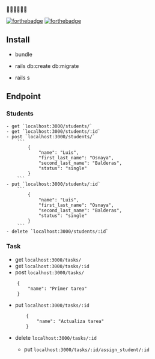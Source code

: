 :steam_locomotive::train::train::train::train::train:

[![forthebadge](http://forthebadge.com/images/badges/made-with-ruby.svg)](http://forthebadge.com) [![forthebadge](http://forthebadge.com/images/badges/built-with-love.svg)](http://forthebadge.com)

## Install

- bundle

- rails db:create db:migrate

- rails s


## Endpoint

### Students
	- get `localhost:3000/students/`
	- get `localhost:3000/students/:id`
	- post `localhost:3000/students/`
		```
			{
				"name": "Luis",
				"first_last_name": "Osnaya",
				"second_last_name": "Balderas",
				"status": "single"
			}
		```
	- put `localhost:3000/students/:id`
		```
			{
				"name": "Luis",
				"first_last_name": "Osnaya",
				"second_last_name": "Balderas",
				"status": "single"
			}
		```
	- delete `localhost:3000/students/:id`

### Task
- get `localhost:3000/tasks/`
- get `localhost:3000/tasks/:id`
- post `localhost:3000/tasks/`
```
	{
		"name": "Primer tarea"
	}
```
- put `localhost:3000/tasks/:id`
	```
		{
			"name": "Actualiza tarea"
		}
	```
- delete `localhost:3000/tasks/:id`

	- put `localhost:3000/tasks/:id/assign_student/:id`
